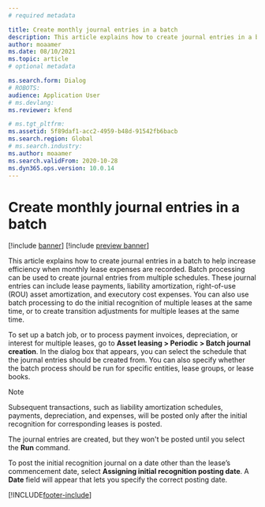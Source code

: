 ```yaml
---
# required metadata

title: Create monthly journal entries in a batch
description: This article explains how to create journal entries in a batch to help increase efficiency when monthly lease expenses are recorded.
author: moaamer
ms.date: 08/10/2021
ms.topic: article
# optional metadata

ms.search.form: Dialog
# ROBOTS: 
audience: Application User
# ms.devlang: 
ms.reviewer: kfend

# ms.tgt_pltfrm: 
ms.assetid: 5f89daf1-acc2-4959-b48d-91542fb6bacb
ms.search.region: Global
# ms.search.industry: 
ms.author: moaamer
ms.search.validFrom: 2020-10-28
ms.dyn365.ops.version: 10.0.14
---
```


# Create monthly journal entries in a batch

[!include [banner](../includes/banner.md)]
[!include [preview banner](../includes/preview-banner.md)]


This article explains how to create journal entries in a batch to help increase efficiency when monthly lease expenses are recorded. Batch processing can be used to create journal entries from multiple schedules. These journal entries can include lease payments, liability amortization, right-of-use (ROU) asset amortization, and executory cost expenses. You can also use batch processing to do the initial recognition of multiple leases at the same time, or to create transition adjustments for multiple leases at the same time.

To set up a batch job, or to process payment invoices, depreciation, or interest for multiple leases, go to **Asset leasing \> Periodic \> Batch journal creation**. In the dialog box that appears, you can select the schedule that the journal entries should be created from. You can also specify whether the batch process should be run for specific entities, lease groups, or lease books.

> [!NOTE]
> Subsequent transactions, such as liability amortization schedules, payments, depreciation, and expenses, will be posted only after the initial recognition for corresponding leases is posted.
>
> The journal entries are created, but they won't be posted until you select the **Run** command.

To post the initial recognition journal on a date other than the lease’s commencement date, select **Assigning initial recognition posting date**. A **Date** field will appear that lets you specify the correct posting date.

[!INCLUDE[footer-include](../../includes/footer-banner.md)]

